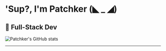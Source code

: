 # 'Sup?, I'm Patchker (◣ _ ◢)

## 🌊 Full-Stack Dev

![Patchker's GitHub stats](https://github-readme-stats.vercel.app/api?username=patchker&show_icons=true&theme=radical)


---

